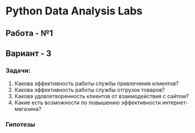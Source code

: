 # Python Data Analysis Labs

## Работа - №1
## Вариант - 3
  
### Задачи:
1. Какова эффективность работы службы привлечения клиентов?
2. Какова эффективность работы службы отгрузок товаров?
3. Какова удовлетворенность клиентов от взаимодействия с сайтом?
4. Какие есть возможности по повышению эффективности интернет-
   магазина?

### Гипотезы
